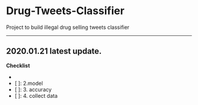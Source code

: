 # Drug-Tweets-Classifier
Project to build illegal drug selling tweets classifier

---
## 2020.01.21 latest update.

**Checklist**


- [x]: 1.preprocess_func
- [ ]: 2.model
- [ ]: 3. accuracy
- [ ]: 4. collect data